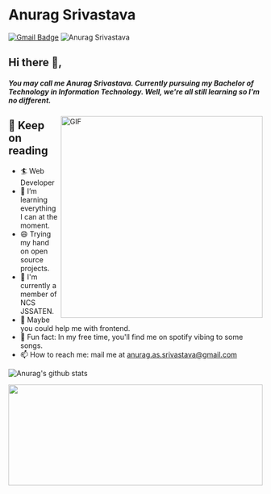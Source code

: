 # Anurag Srivastava

[![Gmail Badge](https://img.shields.io/badge/anurag.as.srivastava@gmail.com-30302f?style=flat&logo=Gmail&logoColor=white)](mailto:anurag.as.srivastava@gmail.com)
<img src="https://komarev.com/ghpvc/?username=SingingApple" alt="Anurag Srivastava">

## Hi there 👋,           
##### You may call me Anurag Srivastava. Currently pursuing my Bachelor of Technology in Information Technology. Well, we're all still learning so I'm no different.
<img align="right" alt="GIF" src="https://miro.medium.com/max/875/1*Urc28sbnORGOW5oyohQ06g.gif" width="400px" />

## 🧐 Keep on reading
- 🏄‍ Web Developer
- 🌱 I’m learning everything I can at the moment.
- 😄 Trying my hand on open source projects.
- 🔭 I'm currently a member of NCS JSSATEN.
- 🤔 Maybe you could help me with frontend.
- 🎨 Fun fact: In my free time, you'll find me on spotify vibing to some songs.
- 📫 How to reach me: mail me at [anurag.as.srivastava@gmail.com](mailto:anurag.as.srivastava@gmail.com)

![Anurag's github stats](https://github-readme-stats.vercel.app/api?username=SingingApple&show_icons=true)


<img src="https://vincentgarreau.com/particles.js/assets/img/kbLd9vb_new.gif"  width="100%" height="200px"/>  
